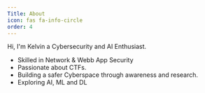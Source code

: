 ```yaml
---
Title: About
icon: fas fa-info-circle
order: 4
---
```


Hi, I'm Kelvin a Cybersecurity and AI Enthusiast.
- Skilled in Network & Webb App Security
- Passionate about CTFs.
- Building a safer Cyberspace through awareness and research.
- Exploring AI, ML and DL
